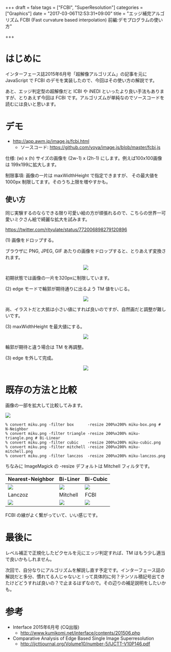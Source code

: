+++
draft = false
tags = ["FCBI", "SuperResolution"]
categories = ["Graphics"]
date = "2017-03-06T12:53:31+09:00"
title = "エッジ補完アルゴリズム FCBI (Fast curvature based interpolation) 前編:デモプログラムの使い方"

+++

# はじめに

インターフェース誌2015年6月号「超解像アルゴリズム」の記事を元に JavaScript で FCBI のデモを実装したので、今回はその使い方の解説です。

あと、エッジ判定型の超解像だと ICBI や iNEDI といったより良い手法もありますが、とりあえず今回は FCBI です。アルゴリズムが単純なのでソースコードを読むには良いと思います。

# デモ

- http://app.awm.jp/image.js/fcbi.html
  - ソースコード: https://github.com/yoya/image.js/blob/master/fcbi.js

仕様: (w) x (h) サイズの画像を (2w-1) x (2h-1) にします。例えば100x100画像は 199x199に拡大します。

制限事項: 画像の一片は maxWidthHeight で指定できますが、 その最大値を 1000px 制限してます。そのうち上限を増やすかも。

## 使い方

同じ実験するのならできる限り可愛い絵の方が頑張れるので、こちらの世界一可愛いミクさん絵で綺麗な拡大を試みます。

 https://twitter.com/rityulate/status/772006898279120896

(1) 画像をドロップする。

ブラウザに PNG, JPEG, GIF あたりの画像をドロップすると、とりあえず変換されます。

<center> <a href="../demo00.png"> <img src="../demo00-h.png" /> </a></center>

初期状態では画像の一片を320pxに制限しています。


(2) edge モードで輪郭が期待通りに出るよう TM 値をいじる。

<center> <a href="../demo01.png"> <img src="../demo01-h.png" /> </a> </center>

尚、イラストだと大抵は小さい値にすれば良いのですが、自然画だと調整が難しいです。

(3) maxWidthHeight を最大値にする。

<center> <a href="../demo02.png"> <img src="../demo02-h.png" /> </a> </center>

輪郭が期待と違う場合は TM を再調整。

(3) edge を外して完成。

<center> <a href="../demo03.png"> <img src="../demo03-h.png" /> </a> </center>

# 既存の方法と比較

画像の一部を拡大して比較してみます。

<img src="../miku.png" />

```
% convert miku.png -filter box      -resize 200%x200% miku-box.png # N-Neighbor
% convert miku.png -filter triangle -resize 200%x200% miku-triangle.png # Bi-Linear
% convert miku.png -filter cubic    -resize 200%x200% miku-cubic.png
% convert miku.png -filter mitchell -resize 200%x200% miku-mitchell.png
% convert miku.png -filter lanczos  -resize 200%x200% miku-lanczos.png
```
ちなみに ImageMagick の -resize デフォルトは Mitchell フィルタです。

Nearest-Neighbor | Bi-Liner | Bi-Cubic |
----------------|----------|----------|
<img src="../miku-box.png"/>|<img src="../miku-triangle.png"/>|<img src="../miku-cubic.png"/>|
Lanczoz | Mitchell | FCBI |
<img src="../miku-lanczos.png"/>|<img src="../miku-mitchell.png"/>|<img src="../miku-fcbi.png"/>|

FCBI の線がよく繋がっていて、いい感じです。

# 最後に

レベル補正で正規化したピクセルを元にエッジ判定すれば、TM はもう少し適当で良いかもしれません。

次回で、自分なりにアルゴリズムを解説し直す予定です。インターフェース誌の解説だと多分、慣れてる人じゃないと l って具体的に何？テンソル積記号出てきたけどどうすれば良いの？で止まるはずなので。その辺りの補足説明をしたいかも。

# 参考

- Interface 2015年6月号 (CQ出版)
  -  http://www.kumikomi.net/interface/contents/201506.php
- Comparative Analysis of Edge Based Single Image Superresolution
  - http://ijcttjournal.org/Volume10/number-5/IJCTT-V10P146.pdf
